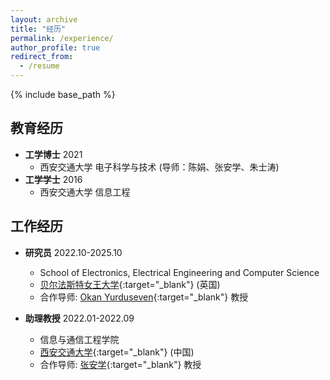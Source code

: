 ```yaml
---
layout: archive
title: "经历"
permalink: /experience/
author_profile: true
redirect_from:
  - /resume
---
```


{% include base_path %}

教育经历
------
* <b>工学博士</b> 2021
  * 西安交通大学 电子科学与技术 (导师：陈娟、张安学、朱士涛)
* <b>工学学士</b> 2016
  * 西安交通大学 信息工程

工作经历
------
* <b>研究员</b> 2022.10-2025.10
  * School of Electronics, Electrical Engineering and Computer Science
  * [贝尔法斯特女王大学](https://www.qub.ac.uk/){:target="_blank"} (英国)
  * 合作导师: [Okan Yurduseven](https://sites.google.com/view/okanyurduseven/){:target="_blank"} 教授

* <b>助理教授</b> 2022.01-2022.09
  * 信息与通信工程学院
  * [西安交通大学](https://www.xjtu.edu.cn){:target="_blank"} (中国)
  * 合作导师: [张安学](https://gr.xjtu.edu.cn/web/anxuezhang){:target="_blank"} 教授
  
<!-- Skills
======
* Skill 1
* Skill 2
  * Sub-skill 2.1
  * Sub-skill 2.2
  * Sub-skill 2.3
* Skill 3

Publications
======
  <ul>{% for post in site.publications reversed %}
    {% include archive-single-cv.html %}
  {% endfor %}</ul> -->
